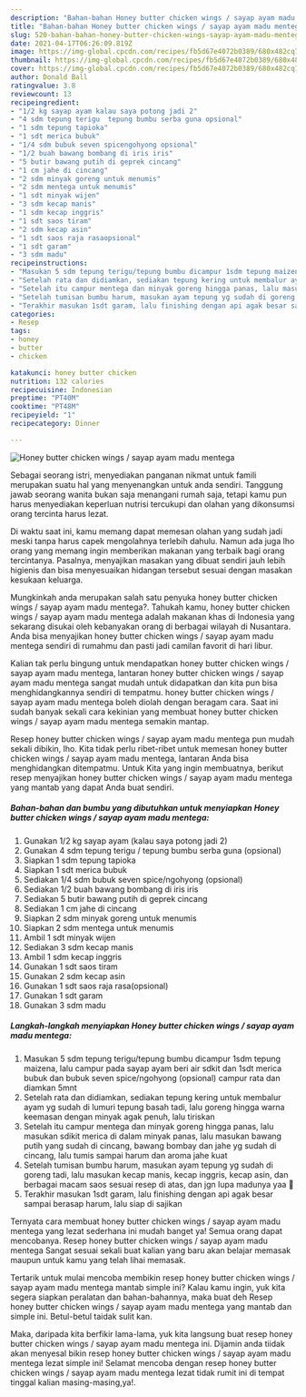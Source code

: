 ```yaml
---
description: "Bahan-bahan Honey butter chicken wings / sayap ayam madu mentega yang enak Untuk Jualan"
title: "Bahan-bahan Honey butter chicken wings / sayap ayam madu mentega yang enak Untuk Jualan"
slug: 520-bahan-bahan-honey-butter-chicken-wings-sayap-ayam-madu-mentega-yang-enak-untuk-jualan
date: 2021-04-17T06:26:09.819Z
image: https://img-global.cpcdn.com/recipes/fb5d67e4072b0389/680x482cq70/honey-butter-chicken-wings-sayap-ayam-madu-mentega-foto-resep-utama.jpg
thumbnail: https://img-global.cpcdn.com/recipes/fb5d67e4072b0389/680x482cq70/honey-butter-chicken-wings-sayap-ayam-madu-mentega-foto-resep-utama.jpg
cover: https://img-global.cpcdn.com/recipes/fb5d67e4072b0389/680x482cq70/honey-butter-chicken-wings-sayap-ayam-madu-mentega-foto-resep-utama.jpg
author: Donald Ball
ratingvalue: 3.8
reviewcount: 13
recipeingredient:
- "1/2 kg sayap ayam kalau saya potong jadi 2"
- "4 sdm tepung terigu  tepung bumbu serba guna opsional"
- "1 sdm tepung tapioka"
- "1 sdt merica bubuk"
- "1/4 sdm bubuk seven spicengohyong opsional"
- "1/2 buah bawang bombang di iris iris"
- "5 butir bawang putih di geprek cincang"
- "1 cm jahe di cincang"
- "2 sdm minyak goreng untuk menumis"
- "2 sdm mentega untuk menumis"
- "1 sdt minyak wijen"
- "3 sdm kecap manis"
- "1 sdm kecap inggris"
- "1 sdt saos tiram"
- "2 sdm kecap asin"
- "1 sdt saos raja rasaopsional"
- "1 sdt garam"
- "3 sdm madu"
recipeinstructions:
- "Masukan 5 sdm tepung terigu/tepung bumbu dicampur 1sdm tepung maizena, lalu campur pada sayap ayam beri air sdkit dan 1sdt merica bubuk dan bubuk seven spice/ngohyong (opsional) campur rata dan diamkan 5mnt"
- "Setelah rata dan didiamkan, sediakan tepung kering untuk membalur ayam yg sudah di lumuri tepung basah tadi, lalu goreng hingga warna keemasan dengan minyak agak penuh, lalu tiriskan"
- "Setelah itu campur mentega dan minyak goreng hingga panas, lalu masukan sdikit merica di dalam minyak panas, lalu masukan bawang putih yang sudah di cincang, bawang bombay dan jahe yg sudah di cincang, lalu tumis sampai harum dan aroma jahe kuat"
- "Setelah tumisan bumbu harum, masukan ayam tepung yg sudah di goreng tadi, lalu masukan kecap manis, kecap inggris, kecap asin, dan berbagai macam saos sesuai resep di atas, dan jgn lupa madunya yaa 🤤"
- "Terakhir masukan 1sdt garam, lalu finishing dengan api agak besar sampai berasap harum, lalu siap di sajikan"
categories:
- Resep
tags:
- honey
- butter
- chicken

katakunci: honey butter chicken 
nutrition: 132 calories
recipecuisine: Indonesian
preptime: "PT40M"
cooktime: "PT48M"
recipeyield: "1"
recipecategory: Dinner

---
```



![Honey butter chicken wings / sayap ayam madu mentega](https://img-global.cpcdn.com/recipes/fb5d67e4072b0389/680x482cq70/honey-butter-chicken-wings-sayap-ayam-madu-mentega-foto-resep-utama.jpg)

Sebagai seorang istri, menyediakan panganan nikmat untuk famili merupakan suatu hal yang menyenangkan untuk anda sendiri. Tanggung jawab seorang  wanita bukan saja menangani rumah saja, tetapi kamu pun harus menyediakan keperluan nutrisi tercukupi dan olahan yang dikonsumsi orang tercinta harus lezat.

Di waktu  saat ini, kamu memang dapat memesan olahan yang sudah jadi meski tanpa harus capek mengolahnya terlebih dahulu. Namun ada juga lho orang yang memang ingin memberikan makanan yang terbaik bagi orang tercintanya. Pasalnya, menyajikan masakan yang dibuat sendiri jauh lebih higienis dan bisa menyesuaikan hidangan tersebut sesuai dengan masakan kesukaan keluarga. 



Mungkinkah anda merupakan salah satu penyuka honey butter chicken wings / sayap ayam madu mentega?. Tahukah kamu, honey butter chicken wings / sayap ayam madu mentega adalah makanan khas di Indonesia yang sekarang disukai oleh kebanyakan orang di berbagai wilayah di Nusantara. Anda bisa menyajikan honey butter chicken wings / sayap ayam madu mentega sendiri di rumahmu dan pasti jadi camilan favorit di hari libur.

Kalian tak perlu bingung untuk mendapatkan honey butter chicken wings / sayap ayam madu mentega, lantaran honey butter chicken wings / sayap ayam madu mentega sangat mudah untuk didapatkan dan kita pun bisa menghidangkannya sendiri di tempatmu. honey butter chicken wings / sayap ayam madu mentega boleh diolah dengan beragam cara. Saat ini sudah banyak sekali cara kekinian yang membuat honey butter chicken wings / sayap ayam madu mentega semakin mantap.

Resep honey butter chicken wings / sayap ayam madu mentega pun mudah sekali dibikin, lho. Kita tidak perlu ribet-ribet untuk memesan honey butter chicken wings / sayap ayam madu mentega, lantaran Anda bisa menghidangkan ditempatmu. Untuk Kita yang ingin membuatnya, berikut resep menyajikan honey butter chicken wings / sayap ayam madu mentega yang mantab yang dapat Anda buat sendiri.

<!--inarticleads1-->

##### Bahan-bahan dan bumbu yang dibutuhkan untuk menyiapkan Honey butter chicken wings / sayap ayam madu mentega:

1. Gunakan 1/2 kg sayap ayam (kalau saya potong jadi 2)
1. Gunakan 4 sdm tepung terigu / tepung bumbu serba guna (opsional)
1. Siapkan 1 sdm tepung tapioka
1. Siapkan 1 sdt merica bubuk
1. Sediakan 1/4 sdm bubuk seven spice/ngohyong (opsional)
1. Sediakan 1/2 buah bawang bombang di iris iris
1. Sediakan 5 butir bawang putih di geprek cincang
1. Sediakan 1 cm jahe di cincang
1. Siapkan 2 sdm minyak goreng untuk menumis
1. Siapkan 2 sdm mentega untuk menumis
1. Ambil 1 sdt minyak wijen
1. Sediakan 3 sdm kecap manis
1. Ambil 1 sdm kecap inggris
1. Gunakan 1 sdt saos tiram
1. Gunakan 2 sdm kecap asin
1. Gunakan 1 sdt saos raja rasa(opsional)
1. Gunakan 1 sdt garam
1. Gunakan 3 sdm madu




<!--inarticleads2-->

##### Langkah-langkah menyiapkan Honey butter chicken wings / sayap ayam madu mentega:

1. Masukan 5 sdm tepung terigu/tepung bumbu dicampur 1sdm tepung maizena, lalu campur pada sayap ayam beri air sdkit dan 1sdt merica bubuk dan bubuk seven spice/ngohyong (opsional) campur rata dan diamkan 5mnt
1. Setelah rata dan didiamkan, sediakan tepung kering untuk membalur ayam yg sudah di lumuri tepung basah tadi, lalu goreng hingga warna keemasan dengan minyak agak penuh, lalu tiriskan
1. Setelah itu campur mentega dan minyak goreng hingga panas, lalu masukan sdikit merica di dalam minyak panas, lalu masukan bawang putih yang sudah di cincang, bawang bombay dan jahe yg sudah di cincang, lalu tumis sampai harum dan aroma jahe kuat
1. Setelah tumisan bumbu harum, masukan ayam tepung yg sudah di goreng tadi, lalu masukan kecap manis, kecap inggris, kecap asin, dan berbagai macam saos sesuai resep di atas, dan jgn lupa madunya yaa 🤤
1. Terakhir masukan 1sdt garam, lalu finishing dengan api agak besar sampai berasap harum, lalu siap di sajikan




Ternyata cara membuat honey butter chicken wings / sayap ayam madu mentega yang lezat sederhana ini mudah banget ya! Semua orang dapat mencobanya. Resep honey butter chicken wings / sayap ayam madu mentega Sangat sesuai sekali buat kalian yang baru akan belajar memasak maupun untuk kamu yang telah lihai memasak.

Tertarik untuk mulai mencoba membikin resep honey butter chicken wings / sayap ayam madu mentega mantab simple ini? Kalau kamu ingin, yuk kita segera siapkan peralatan dan bahan-bahannya, maka buat deh Resep honey butter chicken wings / sayap ayam madu mentega yang mantab dan simple ini. Betul-betul taidak sulit kan. 

Maka, daripada kita berfikir lama-lama, yuk kita langsung buat resep honey butter chicken wings / sayap ayam madu mentega ini. Dijamin anda tiidak akan menyesal bikin resep honey butter chicken wings / sayap ayam madu mentega lezat simple ini! Selamat mencoba dengan resep honey butter chicken wings / sayap ayam madu mentega lezat tidak rumit ini di tempat tinggal kalian masing-masing,ya!.

